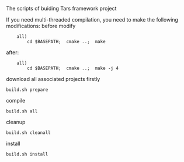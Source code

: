 The scripts of buiding Tars framework project

If you need multi-threaded compilation, you need to make the following modifications:
before modify
```
    all)
        cd $BASEPATH;  cmake ..;  make
```
after:
```
    all)
        cd $BASEPATH;  cmake ..;  make -j 4
```


download all associated projects firstly
```
build.sh prepare
```
compile
```
build.sh all
```
cleanup
```
build.sh cleanall
```
install
```
build.sh install
```

